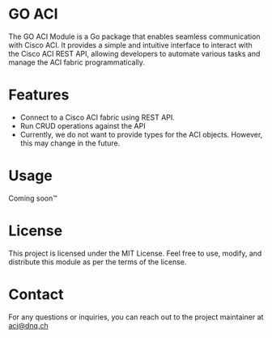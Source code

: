 # GO ACI
The GO ACI Module is a Go package that enables seamless communication with
Cisco ACI. It provides a simple and
intuitive interface to interact with the Cisco ACI REST API, allowing
developers to automate various tasks and manage the ACI fabric
programmatically.

# Features
* Connect to a Cisco ACI fabric using REST API.
* Run CRUD operations against the API
* Currently, we do not want to provide types for the ACI objects. However, this may change in the future.

# Usage
Coming soon™

# License
This project is licensed under the MIT License. Feel free to use, modify, and
distribute this module as per the terms of the license.

# Contact
For any questions or inquiries, you can reach out to the project maintainer at
aci@dnq.ch
